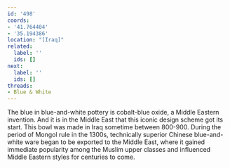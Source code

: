 ```yaml
---
id: '498'
coords:
- '41.764404'
- '35.194386'
location: "[Iraq]"
related:
  label: ''
  ids: []
next:
  label: ''
  ids: []
threads:
- Blue & White
---
```


The blue in blue-and-white pottery is cobalt-blue oxide, a Middle Eastern invention. And it is in the Middle East that this iconic design scheme got its start. This bowl was made in Iraq sometime between 800-900. During the period of Mongol rule in the 1300s, technically superior Chinese blue-and-white ware began to be exported to the Middle East, where it gained immediate popularity among the Muslim upper classes and influenced Middle Eastern styles for centuries to come.
